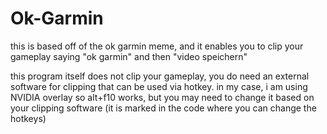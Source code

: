 # Ok-Garmin
this is based off of the ok garmin meme, and it enables you to clip your gameplay saying "ok garmin" and then "video speichern"

this program itself does not clip your gameplay, you do need an external software for clipping that can be used via hotkey.
in my case, i am using NVIDIA overlay so alt+f10 works, but you may need to change it based on your clipping software
(it is marked in the code where you can change the hotkeys)
